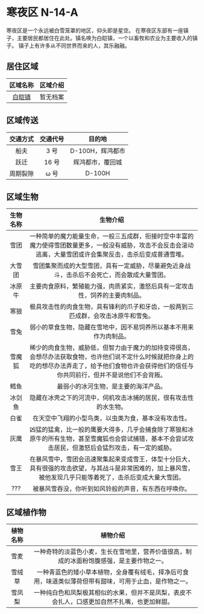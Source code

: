 # 寒夜区 N-14-A

寒夜区是一个永远被白雪笼罩的地区，仰头即是星空。
在寒夜区东部有一座镇子，主要居民都居住在此处。镇名唤为白皑镇，一个以畜牧和农业为主要收入的镇子。
镇子上有许多从不同世界而来的人，其乐融融。

## 居住区域

| 区域名称 | 区域介绍 |
| :---: | :---: |
| [白皑镇](./whitetown/index.md) | 暂无档案 |

## 区域传送

| 交通方式 | 交通代号 | 目的地 |
| :---: | :---: | :---: |
| 船夫 | 3 号 | D-100H，辉鸿都市 |
| 跃迁 | 16 号 | 辉鸿都市，覆回城 |
| 周期裂隙 | ω 号 | D-100H |

## 区域生物

| 生物名称 | 生物介绍 |
| :---: | :---: |
| 雪团 | 一种简单的魔力能量生命，一般三五成群，衔接时空中丰富的魔力使得雪团数量更多，一般没有威胁，攻击不会反击会滚动逃离，大量雪团或许会集聚反击，击杀后变成普通雪堆。 |
| 大雪团 | 雪团集聚而成的大型雪团，具有一定威胁，尽量避免近身战斗，击杀后不会死亡，而会散成大量雪团。 |
| 冰原牛 | 主要肉食原料，繁殖能力强，肉质紧实，激怒后具有一定攻击性，饲养的主要肉制品。 |
| 寒狼 | 极具攻击性的肉食生物，具有锋利的爪子和牙齿，一般两到三匹成群，会攻击冰原牛和雪兔。 |
| 雪兔 | 弱小的草食生物，隐藏在雪地中，因不易饲养所以基本不用来作为肉制品。 |
| 雪魔狐 | 稀少的肉食生物，威胁低，但智力由于魔力的加持变得很高，会想尽办法获取食物，也许他们说不定什么时候就把你身上的吃的想尽办法弄走了，给予他们食物也许会获得他们的信任与你共同前行，但并不是说他们不会背叛。 |
| 鳕鱼 | 最弱小的冰河生物，是主要的海洋产品。 |
| 冰剑鱼 | 隐藏在冰壳之下的河流中，伺机攻击冰捕的居民，很有攻击性的水生物。 |
| 白雀 | 在天空中飞翔的小型鸟类，以虫类为食，基本没有攻击性。 |
| 灰鹰 | 凶猛的猛禽，比一般的鹰要大得多，几乎会捕食除了寒狼和冰原牛的所有生物，甚至雪魔狐也会尝试捕猎，基本不会尝试攻击居民，但激怒后会猛烈攻击，有一定的威胁。 |
| 雪王 | 在暴风雪中，雪团会迅速聚集起来变成雪王，体型十分巨大，具有很强的攻击欲望，与其战斗是非常困难的，加上暴风雪，被他发现几乎只能等着死了，击杀后变成大量大雪团。 |
| ??? | 被暴风雪吞没，你听到如风铃般的声音，有东西在呼唤你。 |

## 区域植作物

| 植物名称 | 植物介绍 |
| :----: | :---: |
| 雪麦 | 一种奇特的淡蓝色小麦，生长在雪地里，营养价值很高，制成的冰面粉饱腹感强，是主要作物之一。 |
| 雪绒草 | 一种青蓝色的矮小草本植物，全身覆有绒毛，择净后可食用，味道类似薄荷但带有甜味，可用于止血，是作物之一。 |
| 雪凤梨 | 一种纯白色和凤梨极其相似的水果，但并不是凤梨，表皮不会扎人，口感更加自然不扎嘴，也更加鲜甜。 |
